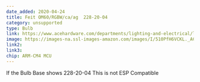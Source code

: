 ```yaml
---
date_added: 2020-04-24
title: Feit OM60/RGBW/ca/ag  228-20-04
category: unsupported
type: Bulb
link: https://www.acehardware.com/departments/lighting-and-electrical/light-bulbs/led-bulbs/3914363
image: https://images-na.ssl-images-amazon.com/images/I/510PfH6VCKL._AC_SX425_.jpg
link2: 
link3: 
chip: ARM-CM4 MCU
---
```

If the Bulb Base shows 228-20-04 This is not ESP Compatible
